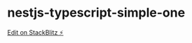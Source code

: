 # nestjs-typescript-simple-one

[Edit on StackBlitz ⚡️](https://stackblitz.com/edit/nestjs-typescript-starter-xrhjxw)